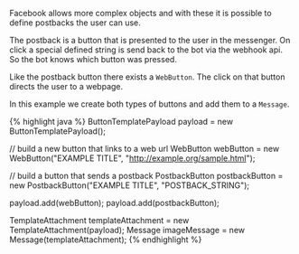 Facebook allows more complex objects and with these it is possible to define postbacks the user can use. 

The postback is a button that is presented to the user in the messenger. On click a special defined string is send back to the bot via the webhook api. So the bot knows which button was pressed.

Like the postback button there exists a `WebButton`. The click on that button directs the user to a webpage.

In this example we create both types of buttons and add them to a `Message`.

{% highlight java %}
ButtonTemplatePayload payload = new ButtonTemplatePayload();

// build a new button that links to a web url
WebButton webButton = new WebButton("EXAMPLE TITLE", "http://example.org/sample.html");

// build a button that sends a postback
PostbackButton postbackButton = new PostbackButton("EXAMPLE TITLE", "POSTBACK_STRING");

payload.add(webButton);
payload.add(postbackButton);

TemplateAttachment templateAttachment = new TemplateAttachment(payload);
Message imageMessage = new Message(templateAttachment);
{% endhighlight %}